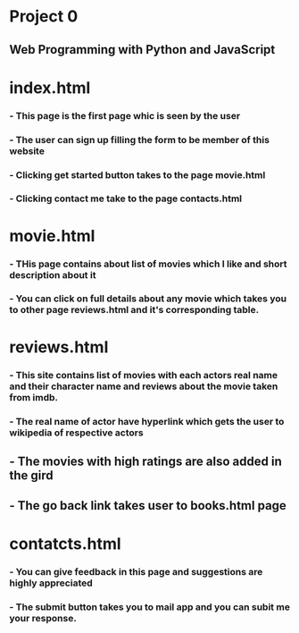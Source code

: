 # Project 0

## Web Programming with Python and JavaScript

# index.html

### - This page is the first page whic is seen by the user
### - The user can sign up filling the form to be member of this website
### - Clicking get started button takes to the page movie.html
### - Clicking contact me take to the page contacts.html 

# movie.html
### - THis page contains about list of movies which I like and short description about it
### - You can click on full details about any movie which takes you to other page reviews.html and it's corresponding table.

# reviews.html
### - This site contains list of movies with each actors real name and their character name and reviews about the movie taken from imdb.
### - The real name of actor have hyperlink which gets the user to wikipedia of respective actors
## - The movies with high ratings are also added in the gird
## - The go back link takes user to books.html page

# contatcts.html
### - You can give feedback in this page and suggestions are highly appreciated
### - The submit button takes you to mail app and you can subit me your response.
